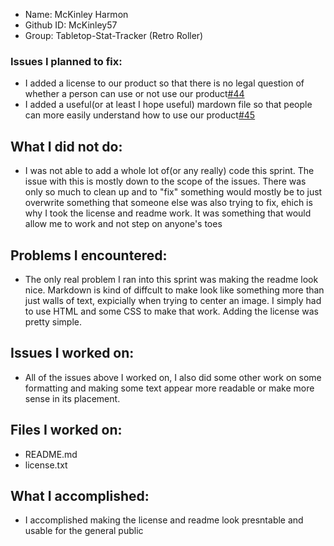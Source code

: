 - Name: McKinley Harmon
- Github ID: McKinley57
- Group: Tabletop-Stat-Tracker (Retro Roller)

### Issues I planned to fix:
- I added a license to our product so that there is no legal question of whether a person can use or not use our product[#44](https://github.com/utk-cs340-fall24/Tabletop-Stat-Tracker/issues/44)
- I added a useful(or at least I hope useful) mardown file so that people can more easily understand how to use our product[#45](https://github.com/utk-cs340-fall24/Tabletop-Stat-Tracker/issues/45)

## What I did not do:
- I was not able to add a whole lot of(or any really) code this sprint. The issue with this is mostly down to the scope of the issues. There was only so much to clean up and to "fix" something would mostly be to just overwrite something that someone else was also trying to fix, ehich is why I took the license and readme work. It was something that would allow me to work and not step on anyone's toes

## Problems I encountered:
- The only real problem I ran into this sprint was making the readme look nice. Markdown is kind of diffcult to make look like something more than just walls of text, expicially when trying to center an image. I simply had to use HTML and some CSS to make that work. Adding the license was pretty simple.

## Issues I worked on:
- All of the issues above I worked on, I also did some other work on some formatting and making some text appear more readable or make more sense in its placement.

## Files I worked on:
- README.md
- license.txt

## What I accomplished:
- I accomplished making the license and readme look presntable and usable for the general public
